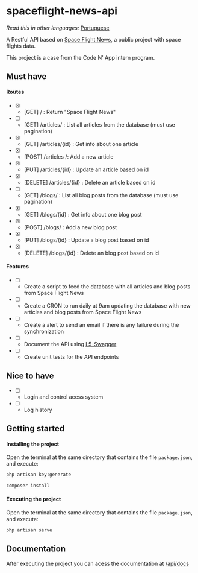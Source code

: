 # spaceflight-news-api

<i>Read this in other languages:</i> [Portuguese](README.pt.md)

A Restful API based on [Space Flight News](https://api.spaceflightnewsapi.net/v3/documentation), a public project with space flights data.

This project is a case from the Code N' App intern program.

## Must have

#### Routes
- [x] - [GET] / : Return "Space Flight News"
- [ ] - [GET] /articles/ : List all articles from the database (must use pagination)
- [x] - [GET] /articles/{id} : Get info about one article
- [x] - [POST] /articles /: Add a new article
- [x] - [PUT] /articles/{id} : Update an article based on id
- [x] - [DELETE] /articles/{id} : Delete an article based on id
- [ ] - [GET] /blogs/ : List all blog posts from the database (must use pagination)
- [x] - [GET] /blogs/{id} : Get info about one blog post
- [x] - [POST] /blogs/ : Add a new blog post
- [x] - [PUT] /blogs/{id} : Update a blog post based on id
- [x] - [DELETE] /blogs/{id} : Delete an blog post based on id

#### Features
- [ ] - Create a script to feed the database with all articles and blog posts from Space Flight News
- [ ] - Create a CRON to run daily at 9am updating the database with new articles and blog posts from Space Flight News
- [ ] - Create a alert to send an email if there is any failure during the synchronization
- [ ] - Document the API using [L5-Swagger](https://github.com/DarkaOnLine/L5-Swagger)
- [ ] - Create unit tests for the API endpoints

## Nice to have

- [ ] - Login and control acess system
- [ ] - Log history

## Getting started 

#### Installing the project

Open the terminal at the same directory that contains the file `package.json`, and execute:

```bash
php artisan key:generate

composer install
```

#### Executing the project

Open the terminal at the same directory that contains the file `package.json`, and execute:

```bash
php artisan serve
```

## Documentation

After executing the project you can acess the documentation at [/api/docs](http://127.0.0.1:8000/api/docs)
